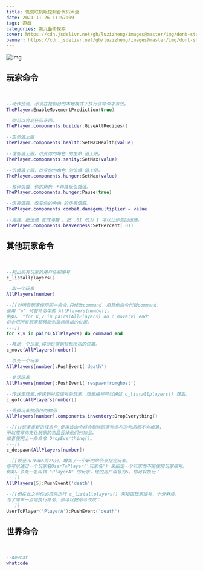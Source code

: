 ```yaml
---
title: 饥荒联机版控制台代码大全
date: 2021-11-26 11:57:09
tags: 遊戲 
categories: 第九藝術探索
cover: https://cdn.jsdelivr.net/gh/luzizheng/images@master/img/dont-starve-together-commands.jpeg
banner: https://cdn.jsdelivr.net/gh/luzizheng/images@master/img/dont-starve-together-commands.jpeg
---
```


![img](https://cdn.jsdelivr.net/gh/luzizheng/images@master/img/dont-starve-together-commands.jpeg)

<style>
    ol li p {
        color: #007d65;
        font-weight: bold;
    }
</style>

## 玩家命令

<br>

```lua
--动作预测，必须在控制台的本地模式下执行该命令才有效。
ThePlayer:EnableMovementPrediction(true)
```

```lua
--你可以合成任何东西。
ThePlayer.components.builder:GiveAllRecipes()
```

```lua
--生命值上限
ThePlayer.components.health:SetMaxHealth(value)
```

```lua
--理智值上限，改变你的角色 的生命 值上限。
ThePlayer.components.sanity:SetMax(value)
```


```lua
--饥饿值上限，改变你的角色 的饥饿 值上限。
ThePlayer.components.hunger:SetMax(value)
```


```lua
--暂停饥饿，你的角色 不再降低饥饿值。
ThePlayer.components.hunger:Pause(true)
```


```lua
--伤害倍数，改变你的角色 的伤害倍数。
ThePlayer.components.combat.damagemultiplier = value
```


```lua
--海狸，把伍迪 变成海狸 。把 .01 改为 1 可以让你变回伍迪。
ThePlayer.components.beaverness:SetPercent(.01)
```

## 其他玩家命令
<br>

```lua
--列出所有玩家的用户名和编号
c_listallplayers()
```


```lua
--取一个玩家
AllPlayers[number] 
```


```lua
--[[对所有玩家使用同一命令,只修改command，用其他命令代替command，
使用 "v" 代替命令中的 AllPlayers[number]。
例如， "for k,v in pairs(AllPlayers) do c_move(v) end" 
将会把所有玩家都移动到鼠标所指的位置。
---]]
for k,v in pairs(AllPlayers) do command end 
```


```lua
--移动一个玩家,移动玩家到鼠标所指的位置。
c_move(AllPlayers[number])
```


```lua
--杀死一个玩家
AllPlayers[number]:PushEvent('death')
```


```lua
--复活玩家
AllPlayers[number]:PushEvent('respawnfromghost')
```


```lua
--传送至玩家,传送到对应编号的玩家，玩家编号可以通过 c_listallplayers() 获取。
c_goto(AllPlayers[number]) 
```


```lua
--丢掉玩家物品栏的物品
AllPlayers[number].components.inventory:DropEverything() 
```


```lua
--[[让玩家重新选择角色,使用该命令将会删除玩家物品栏的物品而不会掉落，
所以推荐你先让玩家的物品丢掉他们的物品，
或者使用上一条命令 DropEverthing()。
---]]
c_despawn(AllPlayers[number]) 
```


```lua
--[[截至2016年6月25日，增加了一个新的命令来指定玩家。
你可以通过一个玩家名UserToPlayer('玩家名') 来指定一个玩家而不是使用玩家编号。
例如，杀死一名叫做 "PlayerA" 的玩家，他的用户编号为5，你可以执行：
---]]
AllPlayers[5]:PushEvent('death') 
```


```lua
--[[但在此之前你必须先运行 c_listallplayers() 来知道玩家编号，十分麻烦。
为了简单一点地执行命令，你可以把命令改成：
---]]
UserToPlayer('PlayerA'):PushEvent('death')
```

## 世界命令
<br>

```lua
--dowhat
whatcode
```